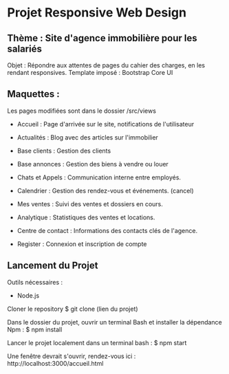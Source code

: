 # Projet Responsive Web Design
## Thème : Site d'agence immobilière pour les salariés
Objet : Répondre aux attentes de pages du cahier des charges, en les rendant responsives.
Template imposé : Bootstrap Core UI 

## Maquettes : 
Les pages modifiées sont dans le dossier /src/views

- Accueil : Page d'arrivée sur le site, notifications de l'utilisateur

- Actualités : Blog avec des articles sur l'immobilier

- Base clients : Gestion des clients

- Base annonces : Gestion des biens à vendre ou louer

- Chats et Appels : Communication interne entre employés.

- Calendrier : Gestion des rendez-vous et événements. (cancel)

- Mes ventes : Suivi des ventes et dossiers en cours.

- Analytique : Statistiques des ventes et locations.

- Centre de contact : Informations des contacts clés de l'agence.

- Register : Connexion et inscription de compte

## Lancement du Projet
Outils nécessaires :
- Node.js
  
Cloner le repository
$ git clone (lien du projet)

Dans le dossier du projet, ouvrir un terminal Bash et installer la dépendance Npm :
$ npm install

Lancer le projet localement dans un terminal bash :
$ npm start

Une fenêtre devrait s'ouvrir, rendez-vous ici :
http://localhost:3000/accueil.html



